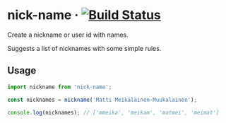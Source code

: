 # nick-name &middot; [![Build Status](https://travis-ci.org/andersnylund/nick-name.svg?branch=master)](https://travis-ci.org/andersnylund/nick-name)

Create a nickname or user id with names.

Suggests a list of nicknames with some simple rules.

## Usage

```js
import nickname from 'nick-name';

const nicknames = nickname('Matti Meikäläinen-Muukalainen');

console.log(nicknames); // ['mmeika', 'meikam', 'matmei', 'meimat']
```
